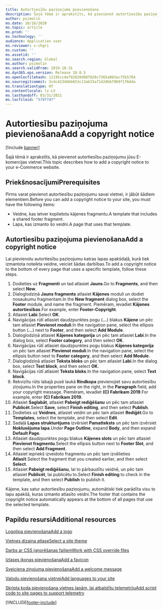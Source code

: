 ```yaml
---
title: Autortiesību paziņojuma pievienošana
description: Šajā tēmā ir aprakstīts, kā pievienot autortiesību paziņojumu jūsu E-komercijas vietnei.
author: psimolin
ms.date: 10/16/2020
ms.topic: article
ms.prod: ''
ms.technology: ''
audience: Application user
ms.reviewer: v-chgri
ms.custom: ''
ms.assetid: ''
ms.search.region: Global
ms.author: psimolin
ms.search.validFrom: 2019-10-31
ms.dyn365.ops.version: Release 10.0.5
ms.openlocfilehash: 11195cc4e792820d88f820c7365a803ac75b5704
ms.sourcegitcommit: 3cdc42346bb653c13ab33a7142dbb7969f1f6dda
ms.translationtype: HT
ms.contentlocale: lv-LV
ms.lasthandoff: 03/31/2021
ms.locfileid: "5797747"
---
```

# <a name="add-a-copyright-notice"></a><span data-ttu-id="b2267-103">Autortiesību paziņojuma pievienošana</span><span class="sxs-lookup"><span data-stu-id="b2267-103">Add a copyright notice</span></span>

[!include [banner](includes/banner.md)]

<span data-ttu-id="b2267-104">Šajā tēmā ir aprakstīts, kā pievienot autortiesību paziņojumu jūsu E-komercijas vietnei.</span><span class="sxs-lookup"><span data-stu-id="b2267-104">This topic describes how to add a copyright notice to your e-Commerce website.</span></span>

## <a name="prerequisites"></a><span data-ttu-id="b2267-105">Priekšnosacījumi</span><span class="sxs-lookup"><span data-stu-id="b2267-105">Prerequisites</span></span>

<span data-ttu-id="b2267-106">Pirms varat pievienot autortiesību paziņojumu savai vietnei, ir jābūt šādiem elementiem.</span><span class="sxs-lookup"><span data-stu-id="b2267-106">Before you can add a copyright notice to your site, you must have the following items:</span></span>

- <span data-ttu-id="b2267-107">Veidne, kas ietver koplietotu kājenes fragmentu.</span><span class="sxs-lookup"><span data-stu-id="b2267-107">A template that includes a shared footer fragment.</span></span>
- <span data-ttu-id="b2267-108">Lapa, kas izmanto šo veidni.</span><span class="sxs-lookup"><span data-stu-id="b2267-108">A page that uses that template.</span></span>

## <a name="add-a-copyright-notice"></a><span data-ttu-id="b2267-109">Autortiesību paziņojuma pievienošana</span><span class="sxs-lookup"><span data-stu-id="b2267-109">Add a copyright notice</span></span>

<span data-ttu-id="b2267-110">Lai pievienotu autortiesību paziņojumu katras lapas apakšdaļā, kurā tiek izmantota noteikta veidne, veiciet šādas darbības.</span><span class="sxs-lookup"><span data-stu-id="b2267-110">To add a copyright notice to the bottom of every page that uses a specific template, follow these steps.</span></span>

1. <span data-ttu-id="b2267-111">Dodieties uz **Fragmenti** un tad atlasiet **Jauns**.</span><span class="sxs-lookup"><span data-stu-id="b2267-111">Go to **Fragments**, and then select **New**.</span></span>
1. <span data-ttu-id="b2267-112">Dialoglodziņā **Jauns fragments** atlasiet **Kājenes** moduli un dodiet nosaukumu fragmentam.</span><span class="sxs-lookup"><span data-stu-id="b2267-112">In the **New fragment** dialog box, select the **Footer** module, and name the fragment.</span></span> <span data-ttu-id="b2267-113">Piemēram, ievadiet **Kājenes autortiesības**.</span><span class="sxs-lookup"><span data-stu-id="b2267-113">For example, enter **Footer-Copyright**.</span></span>
1. <span data-ttu-id="b2267-114">Atlasiet **Labi**.</span><span class="sxs-lookup"><span data-stu-id="b2267-114">Select **OK**.</span></span>
1. <span data-ttu-id="b2267-115">Navigācijas rūtī atlasiet daudzpunktes pogu (**...**) blakus **Kājene** un pēc tam atlasiet **Pievienot moduli**.</span><span class="sxs-lookup"><span data-stu-id="b2267-115">In the navigation pane, select the ellipsis button (**...**) next to **Footer**, and then select **Add Module**.</span></span>
1. <span data-ttu-id="b2267-116">Dialoglodziņā atlasiet **Kājenes kategorija** un pēc tam atlasiet **Labi**.</span><span class="sxs-lookup"><span data-stu-id="b2267-116">In the dialog box, select **Footer category**, and then select **OK**.</span></span>
1. <span data-ttu-id="b2267-117">Navigācijas rūtī atlasiet daudzpunktes pogu blakus **Kājenes kategorija** un pēc tam atlasiet **Pievienot moduli**.</span><span class="sxs-lookup"><span data-stu-id="b2267-117">In the navigation pane, select the ellipsis button next to **Footer category**, and then select **Add Module**.</span></span>
1. <span data-ttu-id="b2267-118">Dialoglodziņā atlasiet **Teksta bloks** un pēc tam atlasiet **Labi**.</span><span class="sxs-lookup"><span data-stu-id="b2267-118">In the dialog box, select **Text block**, and then select **OK**.</span></span>
1. <span data-ttu-id="b2267-119">Navigācijas rūtī atlasiet **Teksta bloks**.</span><span class="sxs-lookup"><span data-stu-id="b2267-119">In the navigation pane, select **Text block**.</span></span>
1. <span data-ttu-id="b2267-120">Rekvizītu rūts labajā pusē laukā **Rindkopa** pievienojiet savu autortiesību ziņojumu.</span><span class="sxs-lookup"><span data-stu-id="b2267-120">In the properties pane on the right, in the **Paragraph** field, add your copyright message.</span></span> <span data-ttu-id="b2267-121">Piemēram, ievadiet **(C) Fabrikam 2019**.</span><span class="sxs-lookup"><span data-stu-id="b2267-121">For example, enter **(C) Fabrikam 2019**.</span></span>
1. <span data-ttu-id="b2267-122">Atlasiet **Saglabāt**, atlasiet **Pabeigt rediģēšanu** un pēc tam atlasiet **Publicēt**.</span><span class="sxs-lookup"><span data-stu-id="b2267-122">Select **Save**, select **Finish editing**, and then select **Publish**.</span></span>
1. <span data-ttu-id="b2267-123">Dodieties uz **Veidnes**, atlasiet veidni un pēc tam atlasiet **Rediģēt**.</span><span class="sxs-lookup"><span data-stu-id="b2267-123">Go to **Templates**, select the template, and then select **Edit**.</span></span>
1. <span data-ttu-id="b2267-124">Sadaļā **Lapas strukturējums** izvērsiet **Pamatteksts** un pēc tam izvērsiet **Noklusējuma lapa**.</span><span class="sxs-lookup"><span data-stu-id="b2267-124">Under **Page Outline**, expand **Body**, and then expand **Default Page**.</span></span>
1. <span data-ttu-id="b2267-125">Atlasiet daudzpunktes pogu blakus **Kājenes slots** un pēc tam atlasiet **Pievienot fragmentu**.</span><span class="sxs-lookup"><span data-stu-id="b2267-125">Select the ellipsis button next to **Footer Slot**, and then select **Add Fragment**.</span></span>
1. <span data-ttu-id="b2267-126">Atlasiet iepriekš izveidoto fragmentu un pēc tam izvēlieties **Atlasīt**.</span><span class="sxs-lookup"><span data-stu-id="b2267-126">Select the fragment that you created earlier, and then select **Select**.</span></span>
1. <span data-ttu-id="b2267-127">Atlasiet **Pabeigt rediģēšanu**, lai to pārbaudītu veidnē, un pēc tam atlasiet **Publicēt**, lai publicētu to.</span><span class="sxs-lookup"><span data-stu-id="b2267-127">Select **Finish editing** to check in the template, and then select **Publish** to publish it.</span></span>

<span data-ttu-id="b2267-128">Kājene, kas satur autortiesību paziņojumu, automātiski tiek parādīta visu to lapu apakšā, kuras izmanto atlasīto veidni.</span><span class="sxs-lookup"><span data-stu-id="b2267-128">The footer that contains the copyright notice automatically appears at the bottom of all pages that use the selected template.</span></span>

## <a name="additional-resources"></a><span data-ttu-id="b2267-129">Papildu resursi</span><span class="sxs-lookup"><span data-stu-id="b2267-129">Additional resources</span></span>

[<span data-ttu-id="b2267-130">Logotipa pievienošana</span><span class="sxs-lookup"><span data-stu-id="b2267-130">Add a logo</span></span>](add-logo.md)

[<span data-ttu-id="b2267-131">Vietnes dizaina atlase</span><span class="sxs-lookup"><span data-stu-id="b2267-131">Select a site theme</span></span>](select-site-theme.md)

[<span data-ttu-id="b2267-132">Darbs ar CSS ignorēšanas failiem</span><span class="sxs-lookup"><span data-stu-id="b2267-132">Work with CSS override files</span></span>](css-override-files.md)

[<span data-ttu-id="b2267-133">Izlases ikonas pievienošana</span><span class="sxs-lookup"><span data-stu-id="b2267-133">Add a favicon</span></span>](add-favicon.md)

[<span data-ttu-id="b2267-134">Sveiciena ziņojuma pievienošana</span><span class="sxs-lookup"><span data-stu-id="b2267-134">Add a welcome message</span></span>](add-welcome-message.md)

[<span data-ttu-id="b2267-135">Valodu pievienošana vietnei</span><span class="sxs-lookup"><span data-stu-id="b2267-135">Add languages to your site</span></span>](add-languages-to-site.md)

[<span data-ttu-id="b2267-136">Skripta koda pievienošana vietnes lapām, lai atbalstītu telemetriju</span><span class="sxs-lookup"><span data-stu-id="b2267-136">Add script code to site pages to support telemetry</span></span>](add-telemetry.md)



[!INCLUDE[footer-include](../includes/footer-banner.md)]